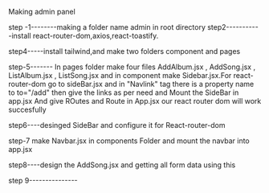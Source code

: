 Making admin panel

step -1--------making a folder name admin in root directory 
step2-----------install react-router-dom,axios,react-toastify.

step4-----install tailwind,and make two folders component and pages 

step-5------- In pages folder make four files  AddAlbum.jsx , AddSong.jsx , ListAlbum.jsx , ListSong.jsx and in component make Sidebar.jsx.For react-router-dom  go to sideBar.jsx and in "Navlink" tag there is a property name to to="/add" then give the links as per need and Mount the SideBar in app.jsx And give ROutes and Route in App.jsx our react router dom will work succesfully

step6----desinged SideBar and configure it for React-router-dom

step-7 make Navbar.jsx in components Folder and mount the navbar into app.jsx

step8----design the AddSong.jsx and getting all form data using this
<!-- onChange={(e) => setName(e.target.value)} value={name} -->

step 9---------------